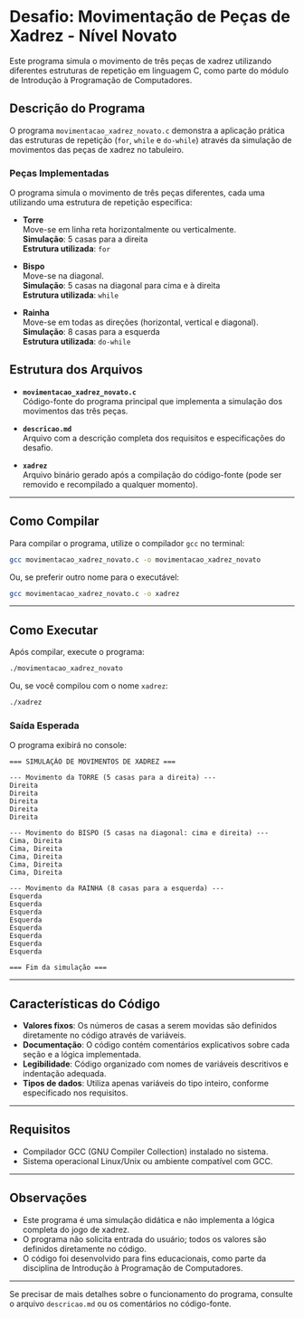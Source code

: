 # Desafio: Movimentação de Peças de Xadrez - Nível Novato

Este programa simula o movimento de três peças de xadrez utilizando diferentes estruturas de repetição em linguagem C, como parte do módulo de Introdução à Programação de Computadores.

## Descrição do Programa

O programa `movimentacao_xadrez_novato.c` demonstra a aplicação prática das estruturas de repetição (`for`, `while` e `do-while`) através da simulação de movimentos das peças de xadrez no tabuleiro.

### Peças Implementadas

O programa simula o movimento de três peças diferentes, cada uma utilizando uma estrutura de repetição específica:

- **Torre**  
  Move-se em linha reta horizontalmente ou verticalmente.  
  **Simulação**: 5 casas para a direita  
  **Estrutura utilizada**: `for`

- **Bispo**  
  Move-se na diagonal.  
  **Simulação**: 5 casas na diagonal para cima e à direita  
  **Estrutura utilizada**: `while`

- **Rainha**  
  Move-se em todas as direções (horizontal, vertical e diagonal).  
  **Simulação**: 8 casas para a esquerda  
  **Estrutura utilizada**: `do-while`

## Estrutura dos Arquivos

- **`movimentacao_xadrez_novato.c`**  
  Código-fonte do programa principal que implementa a simulação dos movimentos das três peças.

- **`descricao.md`**  
  Arquivo com a descrição completa dos requisitos e especificações do desafio.

- **`xadrez`**  
  Arquivo binário gerado após a compilação do código-fonte (pode ser removido e recompilado a qualquer momento).

---

## Como Compilar

Para compilar o programa, utilize o compilador `gcc` no terminal:

```sh
gcc movimentacao_xadrez_novato.c -o movimentacao_xadrez_novato
```

Ou, se preferir outro nome para o executável:

```sh
gcc movimentacao_xadrez_novato.c -o xadrez
```

---

## Como Executar

Após compilar, execute o programa:

```sh
./movimentacao_xadrez_novato
```

Ou, se você compilou com o nome `xadrez`:

```sh
./xadrez
```

### Saída Esperada

O programa exibirá no console:

```
=== SIMULAÇÃO DE MOVIMENTOS DE XADREZ ===

--- Movimento da TORRE (5 casas para a direita) ---
Direita
Direita
Direita
Direita
Direita

--- Movimento do BISPO (5 casas na diagonal: cima e direita) ---
Cima, Direita
Cima, Direita
Cima, Direita
Cima, Direita
Cima, Direita

--- Movimento da RAINHA (8 casas para a esquerda) ---
Esquerda
Esquerda
Esquerda
Esquerda
Esquerda
Esquerda
Esquerda
Esquerda

=== Fim da simulação ===
```

---

## Características do Código

- **Valores fixos**: Os números de casas a serem movidas são definidos diretamente no código através de variáveis.
- **Documentação**: O código contém comentários explicativos sobre cada seção e a lógica implementada.
- **Legibilidade**: Código organizado com nomes de variáveis descritivos e indentação adequada.
- **Tipos de dados**: Utiliza apenas variáveis do tipo inteiro, conforme especificado nos requisitos.

---

## Requisitos

- Compilador GCC (GNU Compiler Collection) instalado no sistema.
- Sistema operacional Linux/Unix ou ambiente compatível com GCC.

---

## Observações

- Este programa é uma simulação didática e não implementa a lógica completa do jogo de xadrez.
- O programa não solicita entrada do usuário; todos os valores são definidos diretamente no código.
- O código foi desenvolvido para fins educacionais, como parte da disciplina de Introdução à Programação de Computadores.

---

Se precisar de mais detalhes sobre o funcionamento do programa, consulte o arquivo `descricao.md` ou os comentários no código-fonte.

